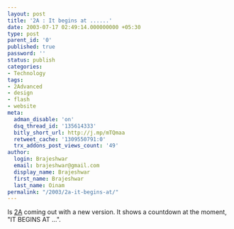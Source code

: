```yaml
---
layout: post
title: '2A : It begins at ......'
date: 2003-07-17 02:49:14.000000000 +05:30
type: post
parent_id: '0'
published: true
password: ''
status: publish
categories:
- Technology
tags:
- 2Advanced
- design
- flash
- website
meta:
  adman_disable: 'on'
  dsq_thread_id: '135614333'
  bitly_short_url: http://j.mp/mTQmaa
  retweet_cache: '1309550791:0'
  trx_addons_post_views_count: '49'
author:
  login: Brajeshwar
  email: brajeshwar@gmail.com
  display_name: Brajeshwar
  first_name: Brajeshwar
  last_name: Oinam
permalink: "/2003/2a-it-begins-at/"
---
```

<p>Is <a href="http://www.2advanced.com/" target="_blank">2A</a> coming out with a new version. It shows a countdown at the moment, "IT BEGINS AT ...".</p>
